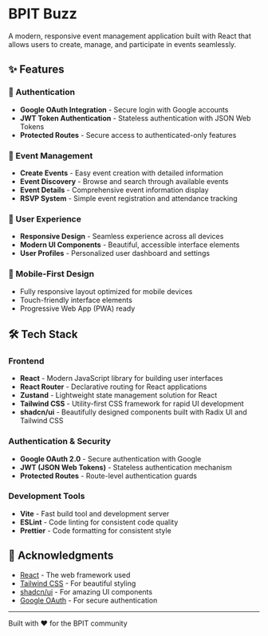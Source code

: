 # BPIT Buzz

A modern, responsive event management application built with React that allows users to create, manage, and participate in events seamlessly.

## ✨ Features

### 🔐 Authentication
- **Google OAuth Integration** - Secure login with Google accounts
- **JWT Token Authentication** - Stateless authentication with JSON Web Tokens
- **Protected Routes** - Secure access to authenticated-only features

### 📅 Event Management
- **Create Events** - Easy event creation with detailed information
- **Event Discovery** - Browse and search through available events
- **Event Details** - Comprehensive event information display
- **RSVP System** - Simple event registration and attendance tracking

### 👥 User Experience
- **Responsive Design** - Seamless experience across all devices
- **Modern UI Components** - Beautiful, accessible interface elements
- **User Profiles** - Personalized user dashboard and settings

### 📱 Mobile-First Design
- Fully responsive layout optimized for mobile devices
- Touch-friendly interface elements
- Progressive Web App (PWA) ready

## 🛠️ Tech Stack

### Frontend
- **React** - Modern JavaScript library for building user interfaces
- **React Router** - Declarative routing for React applications
- **Zustand** - Lightweight state management solution for React
- **Tailwind CSS** - Utility-first CSS framework for rapid UI development
- **shadcn/ui** - Beautifully designed components built with Radix UI and Tailwind CSS

### Authentication & Security
- **Google OAuth 2.0** - Secure authentication with Google
- **JWT (JSON Web Tokens)** - Stateless authentication mechanism
- **Protected Routes** - Route-level authentication guards

### Development Tools
- **Vite** - Fast build tool and development server
- **ESLint** - Code linting for consistent code quality
- **Prettier** - Code formatting for consistent style

## 🙏 Acknowledgments

- [React](https://reactjs.org/) - The web framework used
- [Tailwind CSS](https://tailwindcss.com/) - For beautiful styling
- [shadcn/ui](https://ui.shadcn.com/) - For amazing UI components
- [Google OAuth](https://developers.google.com/identity/protocols/oauth2) - For secure authentication

---

Built with ❤️ for the BPIT community
